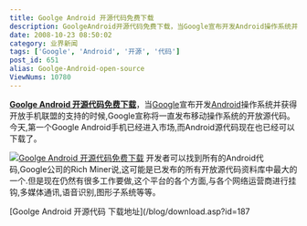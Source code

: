 ```yaml
---
title: Goolge Android 开源代码免费下载
description: GoolgeAndroid开源代码免费下载，当Google宣布开发Android操作系统并获得开放手机联盟的支持的时候,Google宣称将一直发布移动操作系统的开放源代码。今天,第一个GoogleAndroid手机已经进入市场,而Android源代码现在也已经可以下载了。
date: 2008-10-23 08:50:02
category: 业界新闻
tags: ['Google', 'Android', '开源', '代码']
post_id: 651
alias: Goolge-Android-open-source
ViewNums: 10780
---
```


[**Goolge Android 开源代码免费下载**](/blog/goolge-android-open-source)，当[Google](http://www.google.com)宣布开发[Android](http://source.android.com/)操作系统并获得开放手机联盟的支持的时候,Google宣称将一直发布移动操作系统的开放源代码。今天,第一个Google Android手机已经进入市场,而Android源代码现在也已经可以下载了。

[![Goolge Android 开源代码免费下载](http://www.cnbeta.com/upimg/081022/alect_000606.jpg)](/blog/goolge-android-open-source)
开发者可以找到所有的Android代码,Google公司的Rich Miner说,这可能是已发布的所有开放源代码资料库中最大的一个.但是现在仍然有很多工作要做,这个平台的各个方面,与各个网络运营商进行挂钩,多媒体通讯,语音识别,图形子系统等等。

[Goolge Android 开源代码 下载地址](/blog/download.asp?id=187

